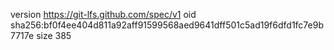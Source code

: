 version https://git-lfs.github.com/spec/v1
oid sha256:bf0f4ee404d811a92aff91599568aed9641dff501c5ad19f6dfd1fc7e9b7717e
size 385
